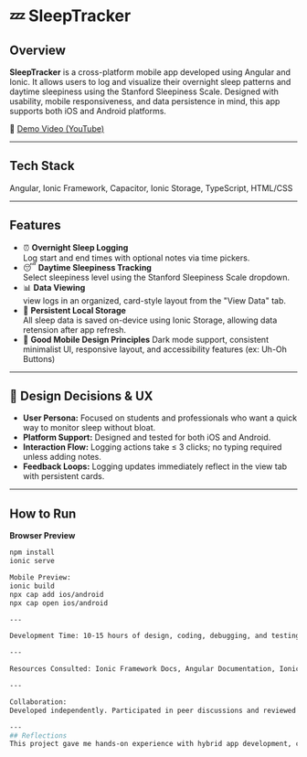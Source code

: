 # 💤 SleepTracker

## Overview
**SleepTracker** is a cross-platform mobile app developed using Angular and Ionic. It allows users to log and visualize their overnight sleep patterns and daytime sleepiness using the Stanford Sleepiness Scale. Designed with usability, mobile responsiveness, and data persistence in mind, this app supports both iOS and Android platforms.

🔗 [Demo Video (YouTube)](https://youtube.com/shorts/7ApZ5T_mPeg?feature=share)

---

## Tech Stack
Angular, Ionic Framework, Capacitor, Ionic Storage, TypeScript, HTML/CSS

---

## Features
- ⏰ **Overnight Sleep Logging**  
  Log start and end times with optional notes via time pickers.
- 😴 **Daytime Sleepiness Tracking**  
  Select sleepiness level using the Stanford Sleepiness Scale dropdown.
- 📊 **Data Viewing**  
  view logs in an organized, card-style layout from the "View Data" tab.
- 💾 **Persistent Local Storage**  
  All sleep data is saved on-device using Ionic Storage, allowing data retension after app refresh.
- 🎨 **Good Mobile Design Principles**
  Dark mode support, consistent minimalist UI, responsive layout, and accessibility features (ex: Uh-Oh Buttons)

---

## 🧠 Design Decisions & UX
- **User Persona:** Focused on students and professionals who want a quick way to monitor sleep without bloat.
- **Platform Support:** Designed and tested for both iOS and Android.
- **Interaction Flow:** Logging actions take ≤ 3 clicks; no typing required unless adding notes.
- **Feedback Loops:** Logging updates immediately reflect in the view tab with persistent cards.

---

## How to Run
**Browser Preview**
```bash
npm install
ionic serve

Mobile Preview:
ionic build
npx cap add ios/android
npx cap open ios/android

---

Development Time: 10-15 hours of design, coding, debugging, and testing.

---

Resources Consulted: Ionic Framework Docs, Angular Documentation, Ionic Storage, Stack Overflow (various syntax/debugging)

---

Collaboration:
Developed independently. Participated in peer discussions and reviewed class threads for debugging techniques, especially on data storage and state persistence.

---
## Reflections
This project gave me hands-on experience with hybrid app development, component-based design, and local data storage. I practiced balancing functionality with UX simplicity and ensured cross-device responsiveness — a solid foundation for future mobile health tracking apps.

